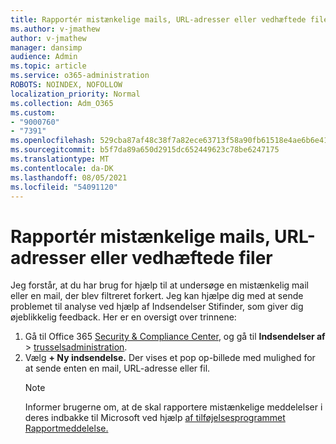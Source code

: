 ```yaml
---
title: Rapportér mistænkelige mails, URL-adresser eller vedhæftede filer
ms.author: v-jmathew
author: v-jmathew
manager: dansimp
audience: Admin
ms.topic: article
ms.service: o365-administration
ROBOTS: NOINDEX, NOFOLLOW
localization_priority: Normal
ms.collection: Adm_O365
ms.custom:
- "9000760"
- "7391"
ms.openlocfilehash: 529cba87af48c38f7a82ece63713f58a90fb61518e4ae6b6e41f0b4905dcd5ae
ms.sourcegitcommit: b5f7da89a650d2915dc652449623c78be6247175
ms.translationtype: MT
ms.contentlocale: da-DK
ms.lasthandoff: 08/05/2021
ms.locfileid: "54091120"
---
```

# <a name="report-suspicious-emails-urls-or-attachments"></a>Rapportér mistænkelige mails, URL-adresser eller vedhæftede filer

Jeg forstår, at du har brug for hjælp til at undersøge en mistænkelig mail eller en mail, der blev filtreret forkert. Jeg kan hjælpe dig med at sende problemet til analyse ved hjælp af Indsendelser Stifinder, som giver dig øjeblikkelig feedback. Her er en oversigt over trinnene:

1. Gå til Office 365 [Security & Compliance Center](https://go.microsoft.com/fwlink/p/?linkid=2077143), og gå til **Indsendelser af**  >  [trusselsadministration](https://go.microsoft.com/fwlink/?linkid=2101521).
2. Vælg **+ Ny indsendelse.** Der vises et pop op-billede med mulighed for at sende enten en mail, URL-adresse eller fil.
    > [!NOTE]
    > Informer brugerne om, at de skal rapportere mistænkelige meddelelser i deres indbakke til Microsoft ved hjælp [af tilføjelsesprogrammet Rapportmeddelelse.](https://go.microsoft.com/fwlink/?linkid=2092385)
